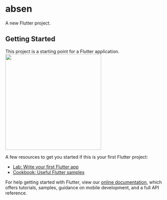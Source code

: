 # absen

A new Flutter project.

## Getting Started

This project is a starting point for a Flutter application.
<img src="https://drive.google.com/uc?export=view&id=1QiaU8icfbhIEg_ZFMPEH6PjFXYhMuB-j" width="300">

A few resources to get you started if this is your first Flutter project:

- [Lab: Write your first Flutter app](https://flutter.dev/docs/get-started/codelab)
- [Cookbook: Useful Flutter samples](https://flutter.dev/docs/cookbook)

For help getting started with Flutter, view our
[online documentation](https://flutter.dev/docs), which offers tutorials,
samples, guidance on mobile development, and a full API reference.
